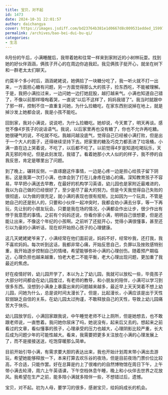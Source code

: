 ```yaml
---
title: 宝贝，对不起
id: 1473
date: 2024-10-31 22:01:57
author: daichangya
cover: https://images.jsdiff.com/bd23764b381e1d0667d8c009531edded_1599718089349.jpeg
permalink: /archives/bao-bei-dui-bu-qi/
categories:
- 生活
---
```


8月份的午后，小满睡醒后，我带着她和往常一样来到家附近的小树林玩耍。找到她的好伙伴涵涵，俩孩子开心的在周边你追我赶。我见俩孩子挺开心，就坐在树下和一群老太太们聊天。

约莫半个多小时后，涵涵姥姥说，她俩拾了一块糖分吃了，我一听火就不打一出来，一方面担心糖有问题，另一方面觉得那么大的孩子，捡东西吃，不能被理解。于是，我把小满拉过来，一边问她一边打她屁股，越打越来气。小满也知道自己错了，不像以前那样嚎啕着哭，一直说”以后不这样了，妈妈我错了“。我当时就跟中了邪一样，控制不住一直重复问她，为什么捡糖吃，在家东西别说掉在地上，就是掉沙发上她都会说，我是小孩不能吃。

回到家，我对小满说，说说吧，为什么捡糖吃。她却说，今天累了，明天再谈。感觉不像4岁孩子的说话语气。我说，以后家里再也没有糖了，你也不允许再吃糖。她很硬气的说，不吃就不吃。我越问越没底气，觉得自己已经被小满打败，但是出于一个大人的面子，还得继续坚持下去。把家里的糖及巧克力都丢进了垃圾桶，小满一直在边上哭着说，不吃了，以后都不吃了。以前觉得4岁是知道吃喝玩乐，天真无邪的年纪，但是此刻发现，我错了。看着她那小大人似的的样子，我不停的自我反思，肯定是哪里出了问题。

到了晚上，碾转反侧，一直琢磨这件事情，一边是心疼一边是担心给孩子留下阴影。这是我第一次打小满，也体会到了打在儿身疼在娘心的痛。深知教育孩子不容易，早早把小满送去早教，在最好的机构学习英语，幼儿园也是家附近最难进的，我以为自己做的已经很好了，至少是尽了最大的努力。但是今天我觉得自己失败的很彻底，以为做的很充足，就小满的表现也很有规矩。比如因为一个玩具，不管是她自己的还是别人的，只要和小伙伴一起冲突时，我都会劝小满去分享，等一下再玩，先让别的小朋友玩会。只要是我在场的情况，小满都会作出让步，很少作出有悖于我意愿的事情。之前有个妈妈还说，你看你家小满，明明自己很想要，但是还能让出来，不像这个年纪的小孩啊。之前听了还挺开心，觉得小满很懂事，甚至还引以为豪的小满听话，现在却开始担心孩子的心理健康。

这几天姥姥姥爷来了，小满经常在他们面前说，妈妈不好，经常吵我，还打我，我不喜欢妈妈。每次听到这话，我都非常心痛，开始反思自己，负罪以及挫败感特别重，我开始逐步控制自己的情绪，希望能够弥补小满的心理创伤。随着预产期临近，心理负担也越来越重，怕老大老二不能平衡，老大心理出现问题，更加重了我最近的焦虑。

好在疫情好转，幼儿园开学了，本以为上了幼儿园，我就可以放松一些，毕竟孩子大部分时间都会在幼儿园度过，有老师的教导，和小朋友的陪伴，小满可以学习到很多东西。没想到小满身上暴露出来的问题越来越多，最近早上天天哭着不想上幼儿园，问她为什么，总是说时间太漫长了。但是，比起漫长，小满应该是出于天性软弱缺乏自信的关系，在幼儿园太过拘谨，不敢释放自己的天性，导致上幼儿园痛苦大于快乐。

幼儿园放学后，小满回家跟我说，中午睡觉老师不让上厕所，但是她想去，也不敢跟老师说，一直憋着。我问她你尿床了吗，她说没有，起来后又去的。想起来之前看过的文章，看似懂事的孩子，心理承受的压力也越大，心理阴影比较严重，长大后成为问题少年的可能性越大。看来，我需要把更多关注放在小满的心理发展上了，而不是接接送送，吃饱穿暖那么简单。

目前开始引导小满，有需求要大胆的表达出来，我也开始计划周末带小满出去游玩，希望她能够释放一下，本来打算去欢乐谷的夜场，但是目前夜场门票价位比较高，不合适，只能作罢。好在总算是约上了很难约的自然博物馆在周日下午，上午带小满去轮滑，周六上午英语课，下午空档休息午睡，晚上和小伙伴去世界之花放风。我希望在生产之前，能多陪小满就多陪伴一些，不想错过后，遗憾。

宝贝，对不起。初为人母，要学习的很多，感谢宝贝，给妈妈成长的机会。